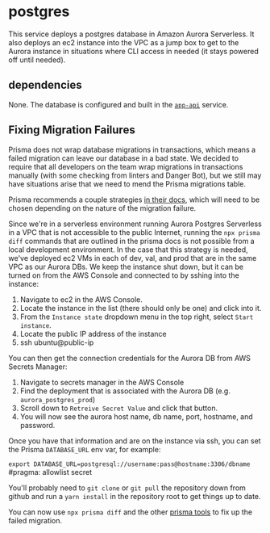 # postgres

This service deploys a postgres database in Amazon Aurora Serverless. It also deploys an ec2 instance into the VPC as a jump box to get to the Aurora instance in situations where CLI access in needed (it stays powered off until needed).

## dependencies

None. The database is configured and built in the [`app-api`](../app-api) service.

## Fixing Migration Failures

Prisma does not wrap database migrations in transactions, which means a failed migration can leave our database in a bad state. We decided to require that all developers on the team wrap migrations in transactions manually (with some checking from linters and Danger Bot), but we still may have situations arise that we need to mend the Prisma migrations table.

Prisma recommends a couple strategies [in their docs](https://www.prisma.io/docs/guides/migrate/production-troubleshooting), which will need to be chosen depending on the nature of the migration failure.

Since we're in a serverless environment running Aurora Postgres Serverless in a VPC that is not accessible to the public Internet, running the `npx prisma diff` commands that are outlined in the prisma docs is not possible from a local development environment. In the case that this strategy is needed, we've deployed ec2 VMs in each of dev, val, and prod that are in the same VPC as our Aurora DBs. We keep the instance shut down, but it can be turned on from the AWS Console and connected to by sshing into the instance:

1. Navigate to ec2 in the AWS Console.
2. Locate the instance in the list (there should only be one) and click into it.
3. From the `Instance state` dropdown menu in the top right, select `Start instance`.
4. Locate the public IP address of the instance
5. ssh ubuntu@public-ip

You can then get the connection credentials for the Aurora DB from AWS Secrets Manager:

1. Navigate to secrets manager in the AWS Console
2. Find the deployment that is associated with the Aurora DB (e.g. `aurora_postgres_prod`)
3. Scroll down to `Retreive Secret Value` and click that button.
4. You will now see the aurora host name, db name, port, hostname, and password.

Once you have that information and are on the instance via ssh, you can set the Prisma `DATABASE_URL` env var, for example:

`export DATABASE_URL=postgresql://username:pass@hostname:3306/dbname` #pragma: allowlist secret

You'll probably need to `git clone` or `git pull` the repository down from github and run a `yarn install` in the repository root to get things up to date.

You can now use `npx prisma diff` and the other [prisma tools](https://www.prisma.io/docs/guides/migrate/production-troubleshooting) to fix up the failed migration.
